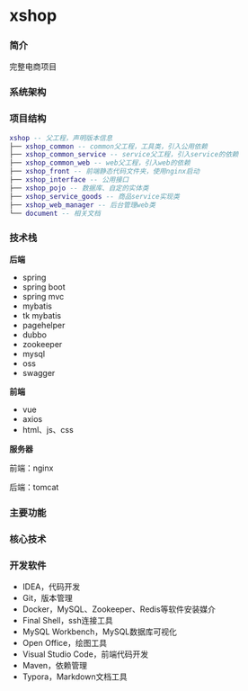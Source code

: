 # xshop
### 简介

完整电商项目



### 系统架构



### 项目结构

```lua
xshop -- 父工程，声明版本信息
├── xshop_common -- common父工程，工具类，引入公用依赖
├── xshop_common_service -- service父工程，引入service的依赖
├── xshop_common_web -- web父工程，引入web的依赖
├── xshop_front -- 前端静态代码文件夹，使用nginx启动
├── xshop_interface -- 公用接口
├── xshop_pojo -- 数据库、自定的实体类
├── xshop_service_goods -- 商品service实现类
├── xshop_web_manager -- 后台管理web类
└── document -- 相关文档
```



### 技术栈

**后端**

- spring
- spring boot
- spring mvc
- mybatis
- tk mybatis
- pagehelper
- dubbo
- zookeeper
- mysql
- oss
- swagger

**前端**

- vue
- axios
- html、js、css

**服务器**

  前端：nginx

  后端：tomcat

### 主要功能





### 核心技术





### 开发软件

- IDEA，代码开发
- Git，版本管理
- Docker，MySQL、Zookeeper、Redis等软件安装媒介
- Final Shell，ssh连接工具
- MySQL Workbench，MySQL数据库可视化
- Open Office，绘图工具
- Visual Studio Code，前端代码开发
- Maven，依赖管理
- Typora，Markdown文档工具

